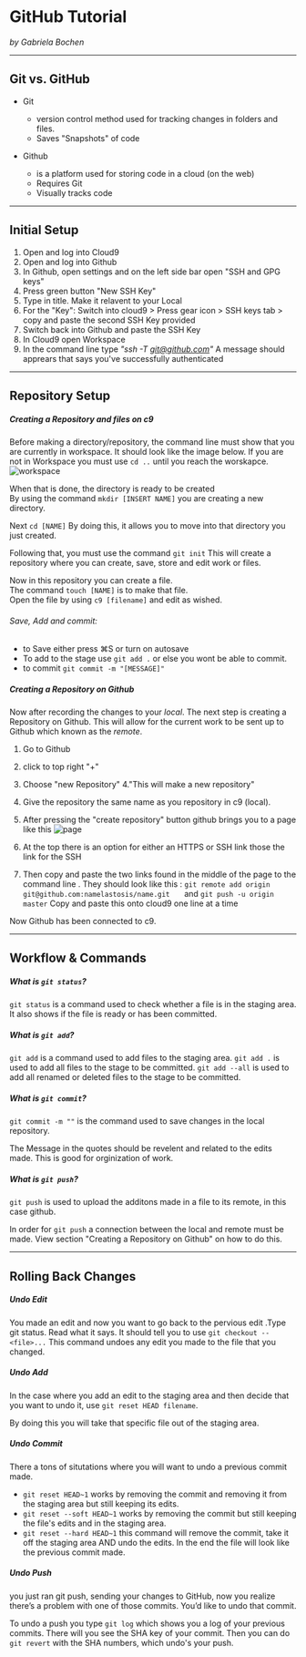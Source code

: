 # GitHub Tutorial

_by Gabriela Bochen_

---
## Git vs. GitHub

 * Git 
    * version control method used for tracking changes in folders and files.
    * Saves "Snapshots" of code
    
* Github 
    *   is a platform used for storing code in a cloud (on the web) 
    *   Requires Git
    *   Visually tracks code
     

  
  
  
 
---
## Initial Setup



1. Open and log into Cloud9 
2. Open and log into Github
4. In Github, open settings and on the left side bar open "SSH and GPG keys"
5. Press green button "New SSH Key"
6. Type in title. Make it relavent to your Local 
7. For the "Key": Switch into cloud9 > Press gear icon > SSH keys tab > copy and paste the second SSH Key provided 
8. Switch back into Github and paste the SSH Key
9. In Cloud9 open Workspace
10. In the command line type _"ssh -T git@github.com"_ A message should apprears that says you've successfully authenticated 


---
## Repository Setup
##### Creating a Repository and files on c9
 Before making a directory/repository, the command line must show that you are currently in workspace. It should look like the image below. If you are not in Workspace you must use `cd ..` until you reach the worskapce.   
 ![workspace](workspace.png)
 
 When that is done, the directory is ready to be created   
 By using the command `mkdir [INSERT NAME]` you are creating a new directory.   
 
Next `cd [NAME]`   By doing this, it allows you to move into that directory you just created.   

Following that, you must use the command `git init` This will create a repository where you can create, save, store and edit work or files.

Now in this repository you can create a file.   
The command `touch [NAME]` is to make that file.  
Open the file by using `c9 [filename]` and edit as wished.  

###### Save, Add and commit: 
* to Save either press ⌘S or turn on autosave
* To add to the stage use `git add .` or else you wont be able to commit.
* to commit `git commit -m "[MESSAGE]"`

##### __Creating a Repository on Github__

Now after recording the changes to your _local_. The next step is creating a Repository on Github. This will allow for the current work to be sent up to Github which known as the _remote_.   


1. Go to Github 
2. click to top right "+" 
3. Choose "new Repository"
4."This will make a new repository"
4. Give the repository the same name as you repository in c9 (local). 
5. After pressing the "create repository" button github brings you to a page like this ![page](github.png)
 

6. At the top there is an option for either an HTTPS or SSH link those the link for the SSH 
7. Then copy and paste the two links found in the middle of the page to the command line . They should look like this : 
 `git remote add origin git@github.com:namelastosis/name.git   ` and 
`git push -u origin master`
Copy and paste this onto cloud9 one line at a time

Now Github has been connected to c9. 

--- 

## Workflow & Commands

##### What is `git status`?

`git status` is a command used to check whether a file is in the staging area. It also shows if the file is ready or has been committed. 

##### What is `git add`?
`git add` is a command used to add files to the staging area. `git add .` is used to add all files to the stage to be committed. `git add --all` is used  to add all renamed or deleted files to the stage to be committed.  

##### What is `git commit`? 

`git commit -m ""` is the command used to save changes in the local repository.  

The Message in the quotes should be revelent and related to the edits made. This is good for orginization of work. 

##### What is `git push`? 

`git push` is used to upload the additons made in a file to its remote, in this case github.   

In order for `git push` a connection between the local and remote must be made. View section "Creating a Repository on Github" on how to do this. 



---
## Rolling Back Changes

##### Undo Edit 
You made an edit and now you want to go back to the pervious edit .Type git status. Read what it says. It should tell you to use `git checkout -- <file>...` This command undoes any edit you made to the file that you changed.


##### Undo Add 
In the case where you add an edit to the staging area and then decide that you want to undo it, use `git reset HEAD filename`.   
 
 By doing this you will take that specific file out of the staging area. 
 
##### Undo Commit

There a tons of situtations where you will want to undo a previous commit made.    
* `git reset HEAD~1` works by removing the commit and removing it from the staging area but still keeping its edits. 
* `git reset --soft HEAD~1` works by removing the commit but still keeping the file's edits and in the staging area. 
* `git reset --hard HEAD~1` this command will remove the commit, take it off the staging area AND undo the edits. In the end the file will look like the previous commit made. 


##### Undo Push

you just ran git push, sending your changes to GitHub, now you realize there’s a problem with one of those commits. You’d like to undo that commit. 

To undo a push you type `git log` which shows you a log of your previous commits. There will you see the SHA key of your commit. Then you can do `git revert` with the SHA numbers, which undo's your push.